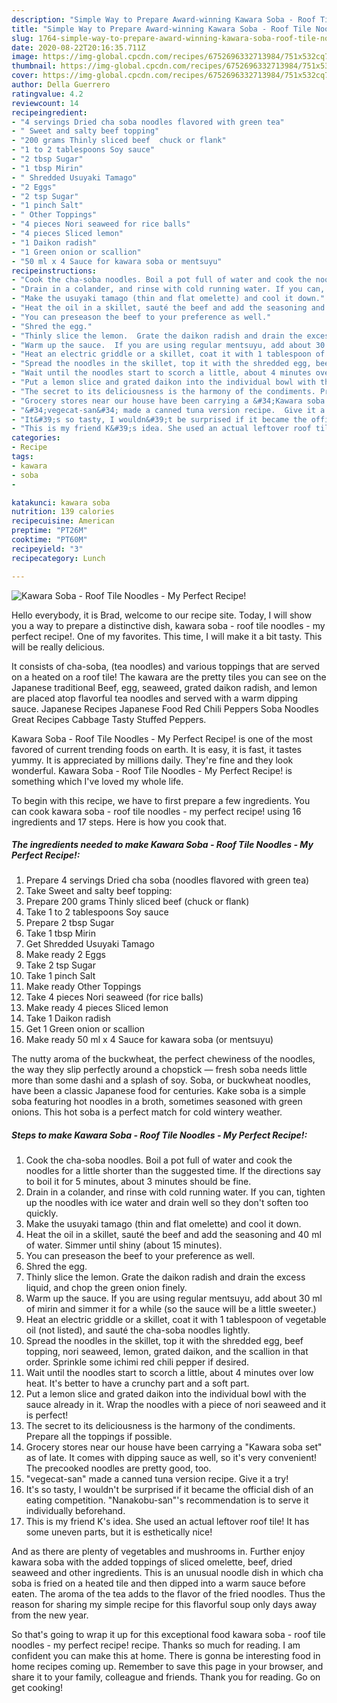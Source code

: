 ```yaml
---
description: "Simple Way to Prepare Award-winning Kawara Soba - Roof Tile Noodles - My Perfect Recipe!"
title: "Simple Way to Prepare Award-winning Kawara Soba - Roof Tile Noodles - My Perfect Recipe!"
slug: 1764-simple-way-to-prepare-award-winning-kawara-soba-roof-tile-noodles-my-perfect-recipe
date: 2020-08-22T20:16:35.711Z
image: https://img-global.cpcdn.com/recipes/6752696332713984/751x532cq70/kawara-soba-roof-tile-noodles-my-perfect-recipe-recipe-main-photo.jpg
thumbnail: https://img-global.cpcdn.com/recipes/6752696332713984/751x532cq70/kawara-soba-roof-tile-noodles-my-perfect-recipe-recipe-main-photo.jpg
cover: https://img-global.cpcdn.com/recipes/6752696332713984/751x532cq70/kawara-soba-roof-tile-noodles-my-perfect-recipe-recipe-main-photo.jpg
author: Della Guerrero
ratingvalue: 4.2
reviewcount: 14
recipeingredient:
- "4 servings Dried cha soba noodles flavored with green tea"
- " Sweet and salty beef topping"
- "200 grams Thinly sliced beef  chuck or flank"
- "1 to 2 tablespoons Soy sauce"
- "2 tbsp Sugar"
- "1 tbsp Mirin"
- " Shredded Usuyaki Tamago"
- "2 Eggs"
- "2 tsp Sugar"
- "1 pinch Salt"
- " Other Toppings"
- "4 pieces Nori seaweed for rice balls"
- "4 pieces Sliced lemon"
- "1 Daikon radish"
- "1 Green onion or scallion"
- "50 ml x 4 Sauce for kawara soba or mentsuyu"
recipeinstructions:
- "Cook the cha-soba noodles. Boil a pot full of water and cook the noodles for a little shorter than the suggested time. If the directions say to boil it for 5 minutes, about 3 minutes should be fine."
- "Drain in a colander, and rinse with cold running water. If you can, tighten up the noodles with ice water and drain well so they don&#39;t soften too quickly."
- "Make the usuyaki tamago (thin and flat omelette) and cool it down."
- "Heat the oil in a skillet, sauté the beef and add the seasoning and 40 ml of water. Simmer until shiny (about 15 minutes)."
- "You can preseason the beef to your preference as well."
- "Shred the egg."
- "Thinly slice the lemon.  Grate the daikon radish and drain the excess liquid, and chop the green onion finely."
- "Warm up the sauce.  If you are using regular mentsuyu, add about 30 ml of mirin and simmer it for a while (so the sauce will be a little sweeter.)"
- "Heat an electric griddle or a skillet, coat it with 1 tablespoon of vegetable oil (not listed), and sauté the cha-soba noodles lightly."
- "Spread the noodles in the skillet, top it with the shredded egg, beef topping, nori seaweed, lemon, grated daikon, and the scallion in that order. Sprinkle some ichimi red chili pepper if desired."
- "Wait until the noodles start to scorch a little, about 4 minutes over low heat. It&#39;s better to have a crunchy part and a soft part."
- "Put a lemon slice and grated daikon into the individual bowl with the sauce already in it.  Wrap the noodles with a piece of nori seaweed and it is perfect!"
- "The secret to its deliciousness is the harmony of the condiments. Prepare all the toppings if possible."
- "Grocery stores near our house have been carrying a &#34;Kawara soba set&#34; as of late. It comes with dipping sauce as well, so it&#39;s very convenient! The precooked noodles are pretty good, too."
- "&#34;vegecat-san&#34; made a canned tuna version recipe.  Give it a try!"
- "It&#39;s so tasty, I wouldn&#39;t be surprised if it became the official dish of an eating competition. &#34;Nanakobu-san&#34;&#39;s recommendation is to serve it individually beforehand."
- "This is my friend K&#39;s idea. She used an actual leftover roof tile! It has some uneven parts, but it is esthetically nice!"
categories:
- Recipe
tags:
- kawara
- soba
- 

katakunci: kawara soba  
nutrition: 139 calories
recipecuisine: American
preptime: "PT26M"
cooktime: "PT60M"
recipeyield: "3"
recipecategory: Lunch

---
```



![Kawara Soba - Roof Tile Noodles - My Perfect Recipe!](https://img-global.cpcdn.com/recipes/6752696332713984/751x532cq70/kawara-soba-roof-tile-noodles-my-perfect-recipe-recipe-main-photo.jpg)

Hello everybody, it is Brad, welcome to our recipe site. Today, I will show you a way to prepare a distinctive dish, kawara soba - roof tile noodles - my perfect recipe!. One of my favorites. This time, I will make it a bit tasty. This will be really delicious.

It consists of cha-soba, (tea noodles) and various toppings that are served on a heated on a roof tile! The kawara are the pretty tiles you can see on the Japanese traditional Beef, egg, seaweed, grated daikon radish, and lemon are placed atop flavorful tea noodles and served with a warm dipping sauce. Japanese Recipes Japanese Food Red Chili Peppers Soba Noodles Great Recipes Cabbage Tasty Stuffed Peppers.

Kawara Soba - Roof Tile Noodles - My Perfect Recipe! is one of the most favored of current trending foods on earth. It is easy, it is fast, it tastes yummy. It is appreciated by millions daily. They're fine and they look wonderful. Kawara Soba - Roof Tile Noodles - My Perfect Recipe! is something which I've loved my whole life.


To begin with this recipe, we have to first prepare a few ingredients. You can cook kawara soba - roof tile noodles - my perfect recipe! using 16 ingredients and 17 steps. Here is how you cook that.

<!--inarticleads1-->

##### The ingredients needed to make Kawara Soba - Roof Tile Noodles - My Perfect Recipe!:

1. Prepare 4 servings Dried cha soba (noodles flavored with green tea)
1. Take  Sweet and salty beef topping:
1. Prepare 200 grams Thinly sliced beef  (chuck or flank)
1. Take 1 to 2 tablespoons Soy sauce
1. Prepare 2 tbsp Sugar
1. Take 1 tbsp Mirin
1. Get  Shredded Usuyaki Tamago
1. Make ready 2 Eggs
1. Take 2 tsp Sugar
1. Take 1 pinch Salt
1. Make ready  Other Toppings
1. Take 4 pieces Nori seaweed (for rice balls)
1. Make ready 4 pieces Sliced lemon
1. Take 1 Daikon radish
1. Get 1 Green onion or scallion
1. Make ready 50 ml x 4 Sauce for kawara soba (or mentsuyu)


The nutty aroma of the buckwheat, the perfect chewiness of the noodles, the way they slip perfectly around a chopstick — fresh soba needs little more than some dashi and a splash of soy. Soba, or buckwheat noodles, have been a classic Japanese food for centuries. Kake soba is a simple soba featuring hot noodles in a broth, sometimes seasoned with green onions. This hot soba is a perfect match for cold wintery weather. 

<!--inarticleads2-->

##### Steps to make Kawara Soba - Roof Tile Noodles - My Perfect Recipe!:

1. Cook the cha-soba noodles. Boil a pot full of water and cook the noodles for a little shorter than the suggested time. If the directions say to boil it for 5 minutes, about 3 minutes should be fine.
1. Drain in a colander, and rinse with cold running water. If you can, tighten up the noodles with ice water and drain well so they don&#39;t soften too quickly.
1. Make the usuyaki tamago (thin and flat omelette) and cool it down.
1. Heat the oil in a skillet, sauté the beef and add the seasoning and 40 ml of water. Simmer until shiny (about 15 minutes).
1. You can preseason the beef to your preference as well.
1. Shred the egg.
1. Thinly slice the lemon.  Grate the daikon radish and drain the excess liquid, and chop the green onion finely.
1. Warm up the sauce.  If you are using regular mentsuyu, add about 30 ml of mirin and simmer it for a while (so the sauce will be a little sweeter.)
1. Heat an electric griddle or a skillet, coat it with 1 tablespoon of vegetable oil (not listed), and sauté the cha-soba noodles lightly.
1. Spread the noodles in the skillet, top it with the shredded egg, beef topping, nori seaweed, lemon, grated daikon, and the scallion in that order. Sprinkle some ichimi red chili pepper if desired.
1. Wait until the noodles start to scorch a little, about 4 minutes over low heat. It&#39;s better to have a crunchy part and a soft part.
1. Put a lemon slice and grated daikon into the individual bowl with the sauce already in it.  Wrap the noodles with a piece of nori seaweed and it is perfect!
1. The secret to its deliciousness is the harmony of the condiments. Prepare all the toppings if possible.
1. Grocery stores near our house have been carrying a &#34;Kawara soba set&#34; as of late. It comes with dipping sauce as well, so it&#39;s very convenient! The precooked noodles are pretty good, too.
1. &#34;vegecat-san&#34; made a canned tuna version recipe.  Give it a try!
1. It&#39;s so tasty, I wouldn&#39;t be surprised if it became the official dish of an eating competition. &#34;Nanakobu-san&#34;&#39;s recommendation is to serve it individually beforehand.
1. This is my friend K&#39;s idea. She used an actual leftover roof tile! It has some uneven parts, but it is esthetically nice!


And as there are plenty of vegetables and mushrooms in. Further enjoy kawara soba with the added toppings of sliced omelette, beef, dried seaweed and other ingredients. This is an unusual noodle dish in which cha soba is fried on a heated tile and then dipped into a warm sauce before eaten. The aroma of the tea adds to the flavor of the fried noodles. Thus the reason for sharing my simple recipe for this flavorful soup only days away from the new year. 

So that's going to wrap it up for this exceptional food kawara soba - roof tile noodles - my perfect recipe! recipe. Thanks so much for reading. I am confident you can make this at home. There is gonna be interesting food in home recipes coming up. Remember to save this page in your browser, and share it to your family, colleague and friends. Thank you for reading. Go on get cooking!
